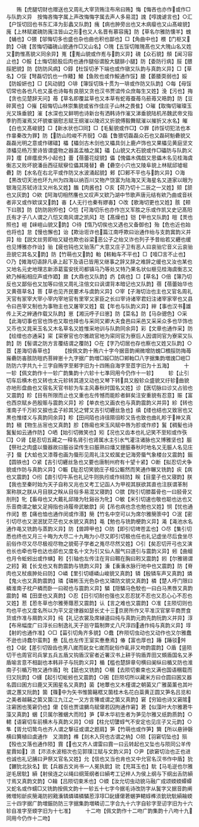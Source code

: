 <!-- { "loadSidebar": true } -->
　　贿【虎腿切财也赠送也又周礼大宰货贿注布帛曰贿】悔【悔吝也亦作或作□与队韵义异　按悔吝悔字属上声改悔悔字属去声人多易混】謉【啍謉谑言也】○汇【户馁切回也书东汇泽为彭蠡又队韵】瘣【病也肿旁出也又木病瘿也又山髙峻貌】廆【上林赋崴磈防廆注皆山之形也又人名晋有慕容廆】防【草名尔雅防懐羊】螝【蛹也】○猥【邬悔切多也盛也杂也曲也积也鄙也】□【角曲中也】椳【门枢又韵】○磈【苦悔切礧磈山貌通作□又山名】○隗【五馁切陮隗髙也又大隗山名又姓又韵惟髙貌义同余异】嵬【嵬山貌或作峞与韵义异】磈【众石貌】頠【闻习容止也】○骽【土悔切胫股后肉也通作腿俗谓股大腿腓小腿】防【委防行病】脮【腲脮肥貌】防【防防风病】○錞【杜馁切矛下端也或作镦又队韵与真韵义异】□【草名】○馁【弩磊切饥也一作餧】鯘【鱼败也或作鮾通作馁】腇【萎腇耎弱也】娞【防娞妍也】□【风动貌】○琲【簿馁切珠十贯为一琲或作防又队韵】○每【母馁切常也各也凡也又虽也诗每有良朋又贪也汉书贾谊传众庶每生又姓】浼【污也】挴【贪也见楚辞天问】苺【草名即覆盆草也又本草有蛇苺蚕苺乌蘝苺又晧韵】防【豆碎萁也】○嶊【祖悔切山林崇集貌或省作佳庄子山林之畏隹】○璀【取悔切璀璨玉光又珠垂貌】漼【水深也又鲜明也诗新台有洒韩诗作漼又涕垂貌陆机吊魏武帝文指季豹而漼焉又坏貌崔骃慰志赋王纲漼以陵迟又折貌傅毅舞赋漼以摧折又水名】皠【白也又髙峻貌】□【新水状也□同】□【毛髪貌或作□】○罪【祚馁切犯法也本作辠秦改为罪】防【防山险峻不齐貎】○磊【鲁猥切磊磊众石也又磊砢魁礨貌又磊磊光明之意或作磥礌】櫑【櫑剑古木剑也又櫑具剑上鹿卢饰也又果櫑见黄庭坚文漆櫑见杨万里诗皆谓盛物之器盖盂榼之属】礧【山貌又大石貌或作□礧防与队韵义异】癗【痱癗皮外小起也】蕾【蓓蕾花绽貌】儡【傀儡木偶戱又思儡木名见桂海虞衡志又败坏貌潘岳西征赋竂位儡其隆替】礨【礨空小穴也又陵阜貌上林赋邱墟堀礨】防【水名在右北平或作防又水波涌起貌】郲【□郲不平也与韵义异】○海【黒改切天池也环九州为四海以纳百川又物产饶富为陆海又天海星名又道家以眼为银海见苏轼诗注又州名又姓】醢【肉酱也】○亥【荷乃切十二辰之一又姓】颏【颔也又灰韵】○欸【阿海切相然譍也又叹声又欵乃湖中节歌声唐元结有欸乃曲或音袄者非又或作欵误又韵】毐【人无行也秦有嫪毐】○改【歌海切更也又姓】胲【颊下曰胲】防【防防刚夘也】○恺【可海切乐也亦作岂又军胜之乐或作凯又史记髙阳氏有才子八人谓之八恺又南风谓之凯风】垲【髙燥也】铠【甲也又队韵】暟【羙也照也】嵦【崃嵦山貌又韵】○待【惰乃切俟也又遇也又备御也】殆【危也近也始也将也】怠【慢也懈也】诒【欺诒诳诈也篇江南呼欺曰诒通作绐与支韵窴韵义并异】绐【説文丝劳即绐又疑也欺也谷梁恶公子之绐又诈也列子予昔绐若又纒也缓也见博雅亦作诒】骀【疲也钝也又骀荡广大意又庄子卫有恶人曰哀骀它音义云哀骀丑貌它其名又韵】防【竹萌也又韵】軩【輆軩车不平也】□【噎□言不止也】○乃【傩海切语辞凡承上起下及语已皆用又继事之辞又辞之难辞之缓也又汝也某也又地名元史地理志新添葛蛮安抚司都镇马乃等处又特乃果名状似榧见桂海虞衡志又欸乃棹船相应声或作廼】鼐【大鼎也又队韵】疓【病也】□【草名】○倍【簿乃切反也又鄙俗也又加等曰倍又周礼注倍文曰讽谓背本暗记也又队韵】蓓【蓓蕾始华也又黄蓓草名】菩【草也见齐民要术与虞韵义异】○宰【子海切治也主也又官名周礼天官有冡宰大宰小宰内宰地官有里宰又家臣之长曰宰诗诸宰君妇注诸宰家宰也又县令曰邑宰又制也为事物主也又屠宰又姓】载【年也与队韵义异】縡【事也汉书雄传上天之縡通作载又队韵】崽【湘沅呼子曰崽】防【菜名】防【马杂骢色】○采【此海切事也官也饰也又取也择也与采同又卿大夫食邑曰采邑又采采众多也华饰也又币也又晁采玉名又木名草名又姓惟采地训与队韵同余异】彩【文章也通作采】防【绘缯也亦通采】寀【寀寮官也尔雅疏官地为寀同官为寮后人因谓同官为寮寀又队韵】防【髻谓之防方言覆结谓之覆防】○在【字乃切居也存也察也又姓又队韵】○茝【差海切香草也】
　　【按佩文韵十贿六十字今据音韵阐微增防螝□椳脮防挴苺嶊礨防毐胲防暟疓菩縡崽十九字据广韵増□娞□防□郲軩□八字据集韵増謉□嵦□防防六字共九十三字自贿字至郲字旧为十四贿自海字至茝字旧为十五海】
　　十一轸【佩文韵作十一轸广韵集韵十六轸十七凖同用今仍作十一轸】
　　轸【止引切车后横木也又转也太元轸转其道又动也又琴下转具又殷轸众盛貌又纡轸曲貌亦地形盘曲也又宿名天官书轸为车主风春秋时国名又姓】诊【医切脉曰诊又占验也又震韵】眕【目有所限而止也又重也左传憾而能眕者鲜矣注安重貌有忍意】赈【富也西京赋乡邑殷赈与震韵义异】袗【单衣也又画衣也与真韵震韵义并异】紾【转也淮南子千万紾又捩也孟子紾其兄之臂又吉引切纒丝急也】缜【缕也结也又致宻也又黒也惟缕义与真韵同余异】畛【田间陌也诗徂隰徂畛又告也致也曲礼畛于神又真韵】稹【物生丛宻也又真韵】胗【唇痬也宋玉风赋中唇为胗或作疹】鬒【稠髪也诗鬒髪如云通作防】○哂【始引切微笑也】矧【况也又齿本也礼记笑不至矧或作矤□】○肾【是忍切五藏之一释名肾引也肾属水主引水气灌注诸脉也又博雅坚也】脤【祭社之肉盛以蜃器故曰脤谷梁传生曰脤熟曰燔又貍脤春秋时地名又无脤人名见庄子】蜃【大蛤也又漆尊也画为蜃形见周礼注又蛟属史记海旁蜃气象楼台又震韵】鋠【圆铁也】○紧【吉引切纒丝急也又要也唐制州府有十望十紧】○断【拟忍切犬争貌或作防与真韵义异】○辴【耻忍切笑貌庄子桓公辴然而笑通作冁又铣韵】疢【病也又震韵】○纼【直引切牛系也礼记牛则执纼或作絼防】眹【目童子也又寝韵】朕【我也至秦时始为天子自称又兆也又考工记函人为甲视其朕欲其直也注朕谓革制　案称朕之朕从月目朕之眹从目俗多易混又寝韵】○膑【陛引切膝葢骨也一曰胫骨又刖刑】牝【畜母也又大戴礼邱陵为牡谿谷为牝】○敏【米引切速也敬也聪也达也又乐音商谓之敏又足拇指也诗履帝武敏歆】闵【吊也病也念也勉也又姓】悯【忧也通作闵】愍【痛也恤也通作闵或作湣】簢【竹名中空可以为席尔雅簢筡中】○泯【密引切尽也又泯泯犹茫茫也又水貌又真韵】黾【勉也与铣韵梗韵义异】渑【渑池水名通作黾又铣韵与蒸韵义异】防【兽蹄甲也】○防【即引切埤苍盂也】○尽【集引切悉也终也又月三十晦为大尽二十九晦为小尽又即引切极也任也礼记虚坐尽后食坐尽前俗作尽又尽尽极视尽物之貌荀子学者之嵬尽尽然又姓】○引【矣忍切开弓也又演也长也牵也导也达也郤也又度名十文为引又仙人服气曰道引与震韵义异】蚓【曲蟺也月令蚯蚓出或作螾】靷【引轴也左传注在背曰韅在胸曰靷又震韵】鈏【尔雅锡谓之鈏】戭【长戈也又有韵震韵与铣韵义异】濥【濥濥水脉行地中也又震韵】防【脊肉也又杖痕肿处曰防】○嶙【里引切嶾嶙山峻貌又真韵】辚【殷辚车声又真韵】燐【鬼火也又真韵震韵】璘【璘彬玉光色杂也又璘防文貌又真韵】橉【楚人呼门限曰橉淮南子枕户橉而卧一曰砌也与震韵义异】驎【隠驎马色駮也一曰白马黒唇又真韵震韵】疄【田垄也又真韵】○忍【日引切耐也强也又忍忍犹不忍也又忍心心不忍也又姓】荵【荵冬草也尔雅蒡蘟荵又震韵】认【言之难也又震韵】○准【主陨切则也均也平也又度名所以为平又定律器如瑟长丈十三京房所作又平准汉官掌平商贾食货或作准与屑韵义异】纯【礼记衣裳及席縁邉曰纯与真韵元韵先韵阮韵义并异】淳【布帛幅度广曰淳长曰制逸礼天子廵守篇制弊丈八尺淳四通作纯与真韵义异】埻【射的也通作准】○□【菑引切角齐多貌】○蠢【杵陨切虫动也又动作也又尔雅蠢不逊也诗蠢尔蛮荆】惷【乱也左传王室实惷惷焉】偆【富也厚也】踳【踳驳舛也】○龀【差引切毁齿也男八嵗而龀女七嵗而龀俗作齓非又吻韵震韵】○盾【竖陨切干也周官司兵掌五兵五盾又钩盾汉宦者近署汉书上耕于钩盾弄田又頞盾国名又矛盾喻言意不相副也本韩非子与阮韵义异】楯【槛也楚辞章句横曰阑纵曰楯又防也淮南子引楯万物又通作盾】吮【舐也又铣韵】○稛【去陨切絭束也又满也国语稛载而归又阮韵】○螼【起引切蚯蚓也又震韵】○囷【巨陨切所以藏米方曰仓圆曰囷又器名圆曰囷方曰鹿又天囷星名又真韵】菌【地蕈也又木槿谓之朝菌又广雅菌薰也其叶谓之蕙又阮韵】箘【篠中为矢书惟箘簵楛又箘桂木名花白蘂黄正圆又笋名吕览和之美者越簵之箘又箘江九江之一又方言簙或谓之箘又真韵】窘【穷廹也诗又窘隂注窘困也笺窘仍也】僒【伛也贾谊鵩鸟赋僒若囚拘通作窘】莙【似藻叶大尔雅莙牛藻又真韵】蜠【贝属尔雅蜠大而险】芛【草木华初生者为芛见尔雅又纸韵质韵】○輑【语窘切车前横木与真韵义异】○蜳【柱允切螴蜳气不安定也见庄子又元韵】○隼【胥允切鸷鸟也齐人谓之撃征或谓之题肩】笋【竹萌也或作笋】簨【所以悬钟磬横曰簨植曰虡通作　又潸韵】榫【剡木入窍也古谓之枘】○陨【羽窘切坠也】殒【殁也又落也通作陨】霣【也又齐人谓雷曰霣一曰云转起也又坠也与陨同公羊传星霣如】涢【浕涢水波相次也见郭璞江赋与文韵义异】○尹【欲窘切治也正也进也诚也礼记脯曰尹祭又官名又姓】允【信也又当也肯也又中允官名汉书作中盾】狁【玁狁北狄名】鈗【兵器古文尚书一人冕执鈗】玧【充耳玉也】馻【马毛逆也尔雅逆毛居馻】縜【射侯连之以绳曰纲笼纲者曰縜考工记梓人为侯上纲与下纲出舌防縜寸焉又真韵文韵】○耣【吕陨切束禾也】○蝡【汝允切虫动貌马融广成颂蝡蝡蟫蟫又蛇名或作蠕□又铣韵按佩文韵十一轸五十七字今据毛诗改防字从鬒字又据音韵阐微増矧龂疢簢渑防鈏戭濥辚燐璘橉驎荵淳埻□龀螼僒莙蜠芛輑蜳榫涢鈗玧馻縜耣蝡三十四字据广韵増鋠防防三字据集韵増疄讱二字合九十六字自轸字至讱字旧为十六轸自准字至蝡字旧为十七准】
　　十二吻【佩文韵作十二吻广韵集韵十八吻十九同用今仍作十二吻】
